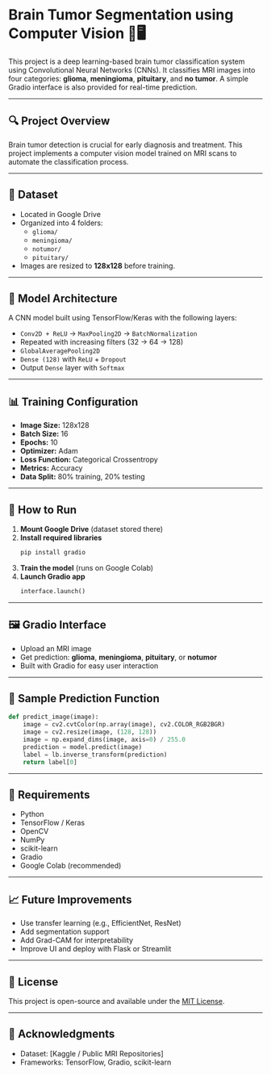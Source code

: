 # Brain Tumor Segmentation using Computer Vision 🧠🖥️

This project is a deep learning-based brain tumor classification system using Convolutional Neural Networks (CNNs). It classifies MRI images into four categories: **glioma**, **meningioma**, **pituitary**, and **no tumor**. A simple Gradio interface is also provided for real-time prediction.

---

## 🔍 Project Overview

Brain tumor detection is crucial for early diagnosis and treatment. This project implements a computer vision model trained on MRI scans to automate the classification process.

---

## 📁 Dataset

- Located in Google Drive
- Organized into 4 folders:
  - `glioma/`
  - `meningioma/`
  - `notumor/`
  - `pituitary/`
- Images are resized to **128x128** before training.

---

## 🧠 Model Architecture

A CNN model built using TensorFlow/Keras with the following layers:

- `Conv2D + ReLU` → `MaxPooling2D` → `BatchNormalization`
- Repeated with increasing filters (32 → 64 → 128)
- `GlobalAveragePooling2D`
- `Dense (128)` with `ReLU` + `Dropout`
- Output `Dense` layer with `Softmax`

---

## 📊 Training Configuration

- **Image Size:** 128x128  
- **Batch Size:** 16  
- **Epochs:** 10  
- **Optimizer:** Adam  
- **Loss Function:** Categorical Crossentropy  
- **Metrics:** Accuracy  
- **Data Split:** 80% training, 20% testing

---

## 🚀 How to Run

1. **Mount Google Drive** (dataset stored there)
2. **Install required libraries**
   ```bash
   pip install gradio
   ```
3. **Train the model** (runs on Google Colab)
4. **Launch Gradio app**
   ```python
   interface.launch()
   ```

---

## 🖼️ Gradio Interface

- Upload an MRI image
- Get prediction: **glioma**, **meningioma**, **pituitary**, or **notumor**
- Built with Gradio for easy user interaction

---

## 🧪 Sample Prediction Function

```python
def predict_image(image):
    image = cv2.cvtColor(np.array(image), cv2.COLOR_RGB2BGR)
    image = cv2.resize(image, (128, 128))
    image = np.expand_dims(image, axis=0) / 255.0
    prediction = model.predict(image)
    label = lb.inverse_transform(prediction)
    return label[0]
```

---

## 📌 Requirements

- Python
- TensorFlow / Keras
- OpenCV
- NumPy
- scikit-learn
- Gradio
- Google Colab (recommended)

---

## 📈 Future Improvements

- Use transfer learning (e.g., EfficientNet, ResNet)
- Add segmentation support
- Add Grad-CAM for interpretability
- Improve UI and deploy with Flask or Streamlit

---

## 📜 License

This project is open-source and available under the [MIT License](LICENSE).

---

## 🙌 Acknowledgments

- Dataset: [Kaggle / Public MRI Repositories]
- Frameworks: TensorFlow, Gradio, scikit-learn
